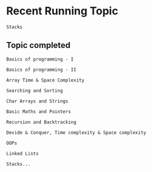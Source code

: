 # Recent Running Topic	
    
    Stacks

## Topic completed

    Basics of programming - I
    
    Basics of programming - II
    
    Array Time & Space Complexity
    
    Searching and Sorting
    
    Char Arrays and Strings 
    
    Basic Maths and Pointers
    
    Recursion and Backtracking
    
    Devide & Conquer, Time complexity & Space complexity
    
    OOPs
    
    Linked Lists
    
    Stacks...